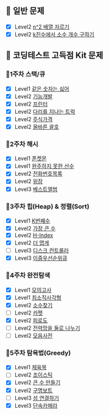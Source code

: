 ## 📖 일반 문제

- [x] Level2 [n^2 배열 자르기](https://school.programmers.co.kr/learn/courses/30/lessons/87390)
- [x] Level2 [k진수에서 소수 개수 구하기](https://school.programmers.co.kr/learn/courses/30/lessons/92335)

## 📖 코딩테스트 고득점 Kit 문제

### 📝1주차 스택/큐

- [x] Level1 [같은 숫자는 싫어](https://school.programmers.co.kr/learn/courses/30/lessons/12906)
- [x] Level2 [기능개발](https://school.programmers.co.kr/learn/courses/30/lessons/42586)
- [x] Level2 [프린터](https://school.programmers.co.kr/learn/courses/30/lessons/42587)
- [x] Level2 [다리를 지나는 트럭](https://school.programmers.co.kr/learn/courses/30/lessons/42583)
- [x] Level2 [주식가격](https://school.programmers.co.kr/learn/courses/30/lessons/42584)
- [x] Level2 [올바른 괄호](https://school.programmers.co.kr/learn/courses/30/lessons/12909)

### 📝2주차 해시

- [x] Level1 [폰켓몬](https://school.programmers.co.kr/learn/courses/30/lessons/1845)
- [x] Level1 [완주하지 못한 선수](https://school.programmers.co.kr/learn/courses/30/lessons/42576)
- [x] Level2 [전화번호목록](https://school.programmers.co.kr/learn/courses/30/lessons/42577)
- [x] Level2 [위장](https://school.programmers.co.kr/learn/courses/30/lessons/42578)
- [x] Level3 [베스트앨범](https://school.programmers.co.kr/learn/courses/30/lessons/42579)

### 📝3주차 힙(Heap) & 정렬(Sort)

- [x] Level1 [K번째수](https://school.programmers.co.kr/learn/courses/30/lessons/42748)
- [x] Level2 [가장 큰 수](https://school.programmers.co.kr/learn/courses/30/lessons/42746)
- [x] Level2 [H-Index](https://school.programmers.co.kr/learn/courses/30/lessons/42747)
- [x] Level2 [더 맵게](https://school.programmers.co.kr/learn/courses/30/lessons/42626)
- [ ] Level3 [디스크 컨트롤러](https://school.programmers.co.kr/learn/courses/30/lessons/42627)
- [x] Level3 [이중우선순위큐](https://school.programmers.co.kr/learn/courses/30/lessons/42628)

### 📝4주차 완전탐색

- [x] Level1 [모의고사](https://school.programmers.co.kr/learn/courses/30/lessons/42840)
- [x] Level1 [최소직사각형](https://school.programmers.co.kr/learn/courses/30/lessons/86491)
- [x] Level2 [소수찾기](https://school.programmers.co.kr/learn/courses/30/lessons/42839)
- [ ] Level2 [카펫](https://school.programmers.co.kr/learn/courses/30/lessons/42842)
- [x] Level2 [피로도](https://school.programmers.co.kr/learn/courses/30/lessons/87946)
- [ ] Level2 [전력망을 둘로 나누기](https://school.programmers.co.kr/learn/courses/30/lessons/86971)
- [ ] Level2 [모음사전](https://school.programmers.co.kr/learn/courses/30/lessons/84512)

### 📝5주차 탐욕법(Greedy)

- [x] Level1 [체육복](https://school.programmers.co.kr/learn/courses/30/lessons/42862)
- [ ] Level2 [조이스틱](https://school.programmers.co.kr/learn/courses/30/lessons/42860)
- [x] Level2 [큰 수 만들기](https://school.programmers.co.kr/learn/courses/30/lessons/42883)
- [x] Level2 [구명보트](https://school.programmers.co.kr/learn/courses/30/lessons/42885)
- [ ] Level3 [섬 연결하기](https://school.programmers.co.kr/learn/courses/30/lessons/42861)
- [x] Level3 [단속카메라](https://school.programmers.co.kr/learn/courses/30/lessons/42884)
